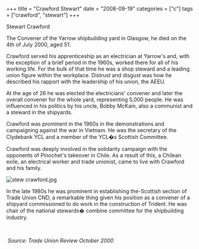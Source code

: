 +++
title = "Crawford Stewart"
date = "2008-09-19"
categories = ["c"]
tags = ["crawford", "stewart"]
+++

Stewart Crawford

The Convener of the Yarrow shipbuilding yard in Glasgow, he died on the 4th of July 2000, aged 51.

Crawford served his apprenticeship as an electrician at Yarrow's and, with the exception of a brief period in the 1960s, worked there for all of his working life. For the bulk of that time he was a shop steward and a leading union figure within the workplace. Distrust and disgust was how he described his rapport with the leadership of his union, the AEEU.

At the age of 26 he was elected the electricians' convener and later the overall convener for the whole yard, representing 5,000 people. He was influenced in his politics by his uncle, Bobby McKain, also a communist and a steward in the shipyards.

Crawford was prominent in the 1960s in the demonstrations and campaigning against the war in Vietnam. He was the secretary of the Clydebank YCL and a member of the YCL�s Scottish Committee.

Crawford was deeply involved in the solidarity campaign with the opponents of Pinochet's takeover in Chile. As a result of this, a Chilean exile, an electrical worker and trade unionist, came to live with Crawford and his family.

![stew crawford.jpg](http://graham.thewebtailor.co.uk/archives/stew%20crawford.jpg)

In the late 1980s he was prominent in establishing the-Scottish section of Trade Union CND, a remarkable thing given his position as a convener of a shipyard commissioned to do work in the construction of Trident. He was chair of the national stewards� combine committee for the shipbuilding industry.

 

 _Source: Trade Union Review October 2000_
